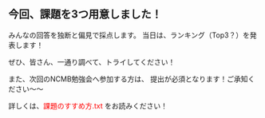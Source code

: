 ## 今回、課題を3つ用意しました！

みんなの回答を独断と偏見で採点します。
当日は、ランキング（Top3？）を発表します！

ぜひ、皆さん、一通り調べて、トライしてください！

また、次回のNCMB勉強会へ参加する方は、
提出が必須となります！ご承知ください〜〜

詳しくは、<font color="Red">課題のすすめ方.txt</font> をお読みください！
